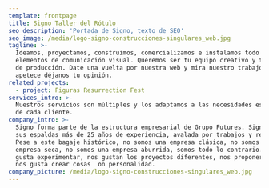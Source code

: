 ```yaml
---
template: frontpage
title: Signo Taller del Rótulo
seo_description: 'Portada de Signo, texto de SEO'
seo_image: /media/logo-signo-construcciones-singulares_web.jpg
tagline: >-
  Ideamos, proyectamos, construimos, comercializamos e instalamos todo tipo de
  elementos de comunicación visual. Queremos ser tu equipo creativo y tu centro
  de producción. Date una vuelta por nuestra web y mira nuestro trabajo, y si te
  apetece déjanos tu opinión.
related_projects:
  - project: Figuras Resurrection Fest
services_intro: >-
  Nuestros servicios son múltiples y los adaptamos a las necesidades específicas
  de cada cliente.
company_intro: >-
  Signo forma parte de la estructura empresarial de Grupo Futures. Signo tiene a
  sus espaldas más de 25 años de experiencia, avalada por trabajos y resultados.
  Pese a este bagaje histórico, no somos una empresa clásica, no somos una
  empresa seca, no somos una empresa aburrida, somos todo lo contrario. Nos
  gusta experimentar, nos gustan los proyectos diferentes, nos proponer ideas y
  nos gusta crear cosas  on personalidad.
company_picture: /media/logo-signo-construcciones-singulares_web.jpg
---
```


